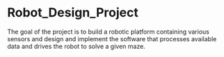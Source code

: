 # Robot_Design_Project
The goal of the project is to build a robotic platform containing various sensors and design and implement the software that processes available data and drives the robot to solve a given maze.

